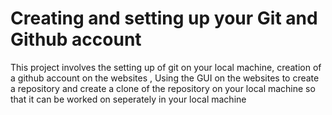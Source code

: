 # Creating and setting up your Git and Github account

This project involves the setting up of git on your local machine, creation of a github account on the websites
, Using the GUI on the websites to create a repository and create a clone of the repository on your local machine
so that it can be worked on seperately in your local machine

